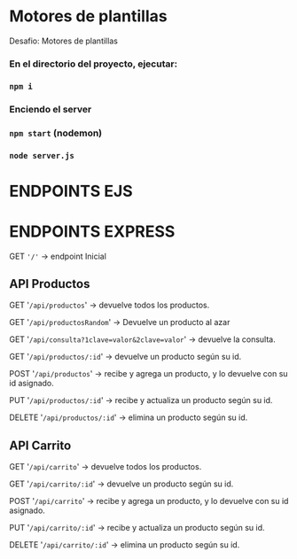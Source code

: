 # Motores de plantillas
Desafio: Motores de plantillas

### En el directorio del proyecto, ejecutar:

### `npm i`

### Enciendo el server

### `npm start` (nodemon)
### `node server.js`

# ENDPOINTS EJS


# ENDPOINTS EXPRESS
GET `'/'` -> endpoint Inicial

## API Productos 

GET '``/api/productos``' -> devuelve todos los productos.

GET '``/api/productosRandom``' -> Devuelve un producto al azar

GET '``/api/consulta?1clave=valor&2clave=valor``' -> devuelve la consulta.

GET '``/api/productos/:id``' -> devuelve un producto según su id.

POST '``/api/productos``' -> recibe y agrega un producto, y lo devuelve con su id asignado.

PUT '``/api/productos/:id``' -> recibe y actualiza un producto según su id.

DELETE '``/api/productos/:id``' -> elimina un producto según su id.

## API Carrito

GET '``/api/carrito``' -> devuelve todos los productos.

GET '``/api/carrito/:id``' -> devuelve un producto según su id.

POST '``/api/carrito``' -> recibe y agrega un producto, y lo devuelve con su id asignado.

PUT '``/api/carrito/:id``' -> recibe y actualiza un producto según su id.

DELETE '``/api/carrito/:id``' -> elimina un producto según su id.